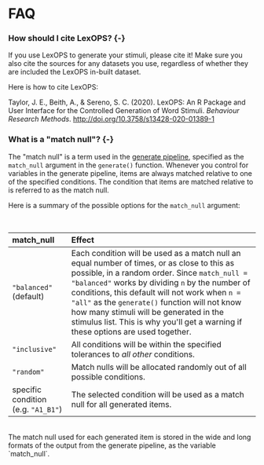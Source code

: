 # FAQ

### How should I cite LexOPS? {-}

If you use LexOPS to generate your stimuli, please cite it! Make sure you also cite the sources for any datasets you use, regardless of whether they are included the LexOPS in-built dataset.

Here is how to cite LexOPS:

<div class="cite">
<p>Taylor, J. E., Beith, A., &amp; Sereno, S. C. (2020). LexOPS: An R Package and User Interface for the Controlled Generation of Word Stimuli. <i>Behaviour Research Methods</i>. <a href="http://doi.org/10.3758/s13428-020-01389-1" class="uri">http://doi.org/10.3758/s13428-020-01389-1</a></p>
</div>

### What is a "match null"? {-}

The "match null" is a term used in the [generate pipeline](the-generate-pipeline.html), specified as the `match_null` argument in the `generate()` function. Whenever you control for variables in the generate pipeline, items are always matched relative to one of the specified conditions. The condition that items are matched relative to is referred to as the match null.

Here is a summary of the possible options for the `match_null` argument:

<br>

|match_null                          |Effect                                                                                                                                                                                                                                                                                                                                                                                                                            |
|:-----------------------------------|:---------------------------------------------------------------------------------------------------------------------------------------------------------------------------------------------------------------------------------------------------------------------------------------------------------------------------------------------------------------------------------------------------------------------------------|
|`"balanced"` (default)              |Each condition will be used as a match null an equal number of times, or as close to this as possible, in a random order. Since `match_null = "balanced"` works by dividing `n` by the number of conditions, this default will not work when `n = "all"` as the `generate()` function will not know how many stimuli will be generated in the stimulus list. This is why you'll get a warning if these options are used together. |
|`"inclusive"`                       |All conditions will be within the specified tolerances to *all other* conditions.                                                                                                                                                                                                                                                                                                                                                 |
|`"random"`                          |Match nulls will be allocated randomly out of all possible conditions.                                                                                                                                                                                                                                                                                                                                                            |
|specific condition (e.g. `"A1_B1"`) |The selected condition will be used as a match null for all generated items.                                                                                                                                                                                                                                                                                                                                                      |

<br>
The match null used for each generated item is stored in the wide and long formats of the output from the generate pipeline, as the variable `match_null`.
